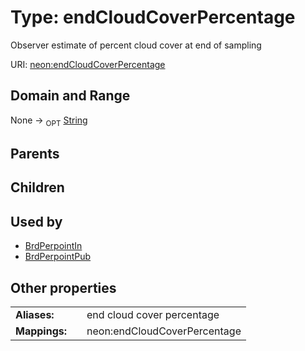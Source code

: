 
# Type: endCloudCoverPercentage


Observer estimate of percent cloud cover at end of sampling

URI: [neon:endCloudCoverPercentage](https://data.neonscience.org/endCloudCoverPercentage)


## Domain and Range

None ->  <sub>OPT</sub> [String](types/String.md)

## Parents


## Children


## Used by

 * [BrdPerpointIn](BrdPerpointIn.md)
 * [BrdPerpointPub](BrdPerpointPub.md)

## Other properties

|  |  |  |
| --- | --- | --- |
| **Aliases:** | | end cloud cover percentage |
| **Mappings:** | | neon:endCloudCoverPercentage |

